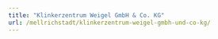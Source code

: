 ```yaml
---
title: "Klinkerzentrum Weigel GmbH & Co. KG"
url: /mellrichstadt/klinkerzentrum-weigel-gmbh-und-co-kg/
---
```

